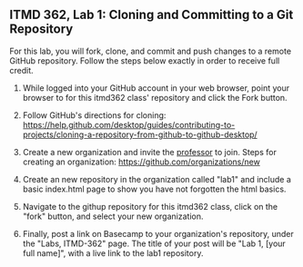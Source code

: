 ## ITMD 362, Lab 1: Cloning and Committing to a Git Repository

For this lab, you will fork, clone, and commit and push changes to a
remote GitHub repository. Follow the steps below exactly in order to receive full credit.

1. While logged into your GitHub account in your web browser, point your browser to
   for this itmd362 class' repository and click the Fork button. 

2. Follow GitHub's directions for cloning: https://help.github.com/desktop/guides/contributing-to-projects/cloning-a-repository-from-github-to-github-desktop/

3. Create a new organization and invite the <a href="https://github.com/dkriegls">professor</a> to join. Steps for creating an organization: https://github.com/organizations/new

4. Create an new repository in the organization called "lab1" and include a basic index.html page to show you have not forgotten the html basics.

5. Navigate to the githup repository for this itmd362 class, click on the "fork" button, and select your new organization.

6. Finally, post a link on Basecamp to your organization's repository, under the "Labs, ITMD-362" page. The title of your post will be "Lab 1, [your full name]", with a live link to the lab1 repository.

